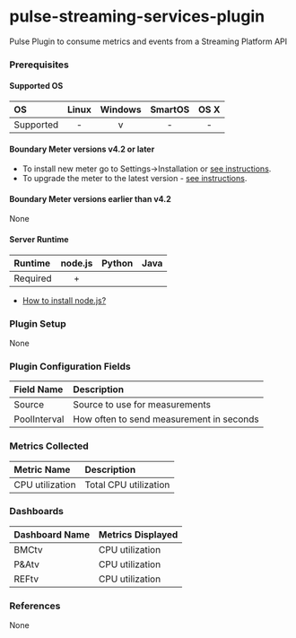 # pulse-streaming-services-plugin
Pulse Plugin to consume metrics and events from a Streaming Platform API

### Prerequisites

#### Supported OS

|     OS    | Linux | Windows | SmartOS | OS X |
|:----------|:-----:|:-------:|:-------:|:----:|
| Supported |   -   |    v    |    -    |  -   |

#### Boundary Meter versions v4.2 or later

- To install new meter go to Settings->Installation or [see instructions](https://help.boundary.com/hc/en-us/sections/200634331-Installation).
- To upgrade the meter to the latest version - [see instructions](https://help.boundary.com/hc/en-us/articles/201573102-Upgrading-the-Boundary-Meter).

#### Boundary Meter versions earlier than v4.2

None

#### Server Runtime

|  Runtime | node.js | Python | Java |
|:---------|:-------:|:------:|:----:|
| Required |    +    |        |      |

- [How to install node.js?](https://help.boundary.com/hc/articles/202360701)

### Plugin Setup

None

### Plugin Configuration Fields

|Field Name   |Description                             |
|:----------------|:---------------------------------------|
|Source           |Source to use for measurements          |
|PoolInterval     |How often to send measurement in seconds|

### Metrics Collected

|Metric Name             |Description                                                   |
|:-----------------------|:-------------------------------------------------------------|
|CPU utilization         |Total CPU utilization                                         |

### Dashboards

|Dashboard Name|Metrics Displayed       |
|:-------------|:-----------------------|
|BMCtv         |CPU utilization         |
|P&Atv         |CPU utilization         |
|REFtv         |CPU utilization         |

### References

None
